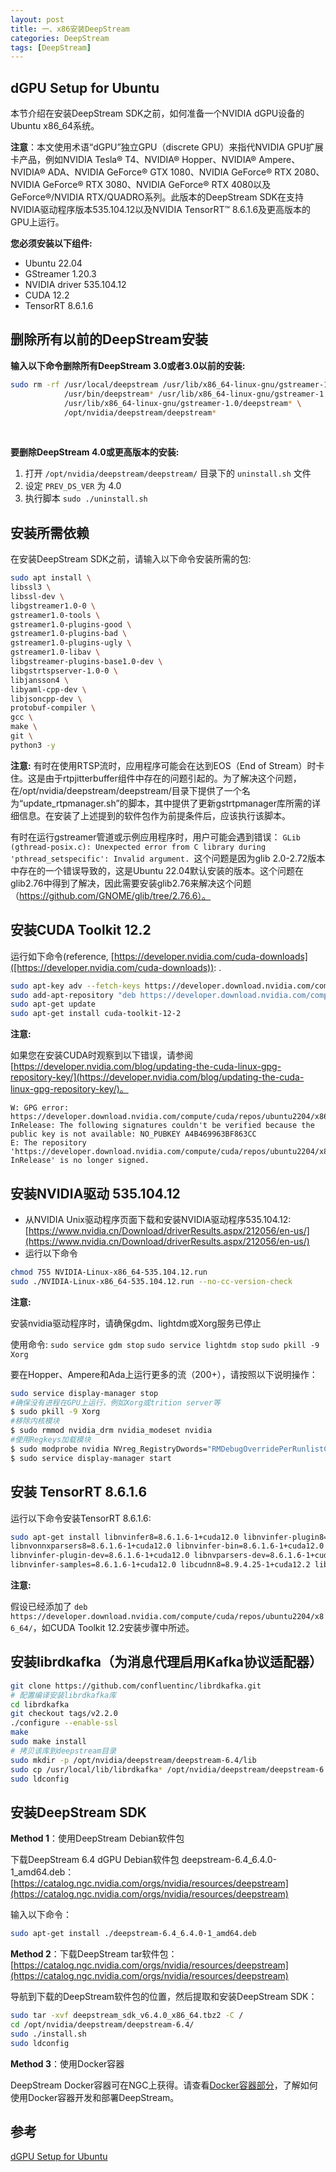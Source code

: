 ```yaml
---
layout: post
title: 一、x86安装DeepStream
categories: DeepStream
tags: [DeepStream]
---
```


## dGPU Setup for Ubuntu

本节介绍在安装DeepStream SDK之前，如何准备一个NVIDIA dGPU设备的Ubuntu x86_64系统。

**注意**：本文使用术语“dGPU”独立GPU（discrete GPU）来指代NVIDIA GPU扩展卡产品，例如NVIDIA Tesla® T4、NVIDIA® Hopper、NVIDIA® Ampere、NVIDIA® ADA、NVIDIA GeForce® GTX 1080、NVIDIA GeForce® RTX 2080、NVIDIA GeForce® RTX 3080、NVIDIA GeForce® RTX 4080以及GeForce®/NVIDIA RTX/QUADRO系列。此版本的DeepStream SDK在支持NVIDIA驱动程序版本535.104.12以及NVIDIA TensorRT™ 8.6.1.6及更高版本的GPU上运行。

**您必须安装以下组件:**

- Ubuntu 22.04
- GStreamer 1.20.3
- NVIDIA driver 535.104.12
- CUDA 12.2
- TensorRT 8.6.1.6

## 删除所有以前的DeepStream安装

**输入以下命令删除所有DeepStream 3.0或者3.0以前的安装:**

```sh
sudo rm -rf /usr/local/deepstream /usr/lib/x86_64-linux-gnu/gstreamer-1.0/libgstnv* \
            /usr/bin/deepstream* /usr/lib/x86_64-linux-gnu/gstreamer-1.0/libnvdsgst* \
            /usr/lib/x86_64-linux-gnu/gstreamer-1.0/deepstream* \
            /opt/nvidia/deepstream/deepstream*
```
&emsp;

**要删除DeepStream 4.0或更高版本的安装:**

1. 打开 `/opt/nvidia/deepstream/deepstream/` 目录下的 `uninstall.sh` 文件
2. 设定 `PREV_DS_VER` 为 4.0
3. 执行脚本 `sudo ./uninstall.sh`

## 安装所需依赖

在安装DeepStream SDK之前，请输入以下命令安装所需的包:

```sh
sudo apt install \
libssl3 \
libssl-dev \
libgstreamer1.0-0 \
gstreamer1.0-tools \
gstreamer1.0-plugins-good \
gstreamer1.0-plugins-bad \
gstreamer1.0-plugins-ugly \
gstreamer1.0-libav \
libgstreamer-plugins-base1.0-dev \
libgstrtspserver-1.0-0 \
libjansson4 \
libyaml-cpp-dev \
libjsoncpp-dev \
protobuf-compiler \
gcc \
make \
git \
python3 -y
```

**注意:**
有时在使用RTSP流时，应用程序可能会在达到EOS（End of Stream）时卡住。这是由于rtpjitterbuffer组件中存在的问题引起的。为了解决这个问题，在/opt/nvidia/deepstream/deepstream/目录下提供了一个名为“update_rtpmanager.sh”的脚本，其中提供了更新gstrtpmanager库所需的详细信息。在安装了上述提到的软件包作为前提条件后，应该执行该脚本。

有时在运行gstreamer管道或示例应用程序时，用户可能会遇到错误： `GLib (gthread-posix.c): Unexpected error from C library during 'pthread_setspecific': Invalid argument. `这个问题是因为glib 2.0-2.72版本中存在的一个错误导致的，这是Ubuntu 22.04默认安装的版本。这个问题在glib2.76中得到了解决，因此需要安装glib2.76来解决这个问题（https://github.com/GNOME/glib/tree/2.76.6）。

## 安装CUDA Toolkit 12.2
运行如下命令(reference, [https://developer.nvidia.com/cuda-downloads]([https://developer.nvidia.com/cuda-downloads)): .

```sh
sudo apt-key adv --fetch-keys https://developer.download.nvidia.com/compute/cuda/repos/ubuntu2204/x86_64/3bf863cc.pub
sudo add-apt-repository "deb https://developer.download.nvidia.com/compute/cuda/repos/ubuntu2204/x86_64/ /"
sudo apt-get update
sudo apt-get install cuda-toolkit-12-2
```

**注意:**

如果您在安装CUDA时观察到以下错误，请参阅[https://developer.nvidia.com/blog/updating-the-cuda-linux-gpg-repository-key/](https://developer.nvidia.com/blog/updating-the-cuda-linux-gpg-repository-key/)。

```
W: GPG error: https://developer.download.nvidia.com/compute/cuda/repos/ubuntu2204/x86_64 InRelease: The following signatures couldn't be verified because the public key is not available: NO_PUBKEY A4B469963BF863CC
E: The repository 'https://developer.download.nvidia.com/compute/cuda/repos/ubuntu2204/x86_64 InRelease' is no longer signed.
```

## 安装NVIDIA驱动 535.104.12

- 从NVIDIA Unix驱动程序页面下载和安装NVIDIA驱动程序535.104.12:[https://www.nvidia.cn/Download/driverResults.aspx/212056/en-us/](https://www.nvidia.cn/Download/driverResults.aspx/212056/en-us/)
- 运行以下命令
```sh
chmod 755 NVIDIA-Linux-x86_64-535.104.12.run
sudo ./NVIDIA-Linux-x86_64-535.104.12.run --no-cc-version-check
```

**注意:**

安装nvidia驱动程序时，请确保gdm、lightdm或Xorg服务已停止

使用命令: `sudo service gdm stop` `sudo service lightdm stop` `sudo pkill -9 Xorg`


要在Hopper、Ampere和Ada上运行更多的流（200+），请按照以下说明操作：

```sh
sudo service display-manager stop
#确保没有进程在GPU上运行，例如Xorg或trition server等
$ sudo pkill -9 Xorg
#移除内核模块
$ sudo rmmod nvidia_drm nvidia_modeset nvidia
#使用Regkeys加载模块
$ sudo modprobe nvidia NVreg_RegistryDwords="RMDebugOverridePerRunlistChannelRam = 1;RMIncreaseRsvdMemorySizeMB = 1024;RMDisableChIdIsolation = 0x1;RmGspFirmwareHeapSizeMB = 256"
$ sudo service display-manager start
```

## 安装 TensorRT 8.6.1.6

运行以下命令安装TensorRT 8.6.1.6:

```sh
sudo apt-get install libnvinfer8=8.6.1.6-1+cuda12.0 libnvinfer-plugin8=8.6.1.6-1+cuda12.0 libnvparsers8=8.6.1.6-1+cuda12.0 \
libnvonnxparsers8=8.6.1.6-1+cuda12.0 libnvinfer-bin=8.6.1.6-1+cuda12.0 libnvinfer-dev=8.6.1.6-1+cuda12.0 \
libnvinfer-plugin-dev=8.6.1.6-1+cuda12.0 libnvparsers-dev=8.6.1.6-1+cuda12.0 libnvonnxparsers-dev=8.6.1.6-1+cuda12.0 \
libnvinfer-samples=8.6.1.6-1+cuda12.0 libcudnn8=8.9.4.25-1+cuda12.2 libcudnn8-dev=8.9.4.25-1+cuda12.2
```

**注意:**

假设已经添加了 `deb https://developer.download.nvidia.com/compute/cuda/repos/ubuntu2204/x86_64/`，如CUDA Toolkit 12.2安装步骤中所述。

## 安装librdkafka（为消息代理启用Kafka协议适配器）

```sh
git clone https://github.com/confluentinc/librdkafka.git
# 配置编译安装librdkafka库
cd librdkafka
git checkout tags/v2.2.0
./configure --enable-ssl
make
sudo make install
# 拷贝该库到deepstream目录
sudo mkdir -p /opt/nvidia/deepstream/deepstream-6.4/lib
sudo cp /usr/local/lib/librdkafka* /opt/nvidia/deepstream/deepstream-6.4/lib
sudo ldconfig
```

## 安装DeepStream SDK

**Method 1**：使用DeepStream Debian软件包

下载DeepStream 6.4 dGPU Debian软件包 deepstream-6.4_6.4.0-1_amd64.deb：[https://catalog.ngc.nvidia.com/orgs/nvidia/resources/deepstream](https://catalog.ngc.nvidia.com/orgs/nvidia/resources/deepstream)

输入以下命令：

```sh
sudo apt-get install ./deepstream-6.4_6.4.0-1_amd64.deb
```

**Method 2**：下载DeepStream tar软件包：[https://catalog.ngc.nvidia.com/orgs/nvidia/resources/deepstream](https://catalog.ngc.nvidia.com/orgs/nvidia/resources/deepstream)

导航到下载的DeepStream软件包的位置，然后提取和安装DeepStream SDK：

```sh
sudo tar -xvf deepstream_sdk_v6.4.0_x86_64.tbz2 -C /
cd /opt/nvidia/deepstream/deepstream-6.4/
sudo ./install.sh
sudo ldconfig
```

**Method 3**：使用Docker容器

DeepStream Docker容器可在NGC上获得。请查看[Docker容器部分](https://docs.nvidia.com/metropolis/deepstream/dev-guide/text/DS_docker_containers.html)，了解如何使用Docker容器开发和部署DeepStream。


## 参考

[dGPU Setup for Ubuntu](https://docs.nvidia.com/metropolis/deepstream/dev-guide/text/DS_Quickstart.html#dgpu-setup-for-ubuntu)